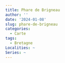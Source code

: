 ```yaml
---
title: Phare de Brigneau
author: ''
date: '2024-01-08'
slug: phare-de-brigneau
categories:
  - Carte
tags:
  - Bretagne
Localities: ~
Series: ~
---
```

